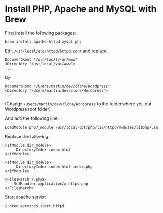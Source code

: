 # Install PHP, Apache and MySQL with Brew

First install the following packages:

```
brew install apache-httpd mysql php
```

Edit `/usr/local/etc/httpd/httpd.conf` and replace:

```
DocumentRoot "/usr/local/var/www"
<Directory "/usr/local/var/www">
...
```

By

```
DocumentRoot "/Users/martin/dev/clone/Wordpress"
<Directory "/Users/martin/dev/clone/Wordpress">
...
```

(Change `/Users/martin/dev/clone/Wordpress` to the folder where you put Wordpress root folder)

And add the following line:

```
LoadModule php7_module /usr/local/opt/php/lib/httpd/modules/libphp7.so
```

Replace the following:

```
<IfModule dir_module>
     DirectoryIndex index.html
</IfModule>
```

```
<IfModule dir_module>
     DirectoryIndex index.html index.php
</IfModule>

<FilesMatch \.php$>
    SetHandler application/x-httpd-php
</FilesMatch>
```

Start apache server:

```
$ brew services start httpd
```
